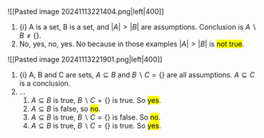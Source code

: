![[Pasted image 20241113221404.png|left|400]]

1. {i} A is a set, B is a set, and $|A|>|B|$ are assumptions. Conclusion is $A\backslash B \neq \{\}$.
2. No, yes, no, yes. No because in those examples $|A|>|B|$ is <mark class="hltr-red">not true</mark>.

![[Pasted image 20241113221901.png|left|400]]
1. {i} A, B and C are sets, $A\subseteq B$ and $B\backslash C = \{\}$ are all assumptions. $A\subseteq C$ is a conclusion.
2. ...
	1. $A\subseteq B$ is true, $B\backslash C = \{\}$ is true. So <mark class="hltr-green">yes</mark>. 
	2. $A\subseteq B$ is false, so <mark class="hltr-red">no</mark>.
	3. $A\subseteq B$ is true, $B\backslash C = \{\}$ is false. So <mark class="hltr-red">no</mark>.
	4. $A\subseteq B$ is true, $B\backslash C = \{\}$ is true. So <mark class="hltr-green">yes</mark>.